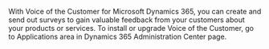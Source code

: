 With Voice of the Customer for Microsoft Dynamics 365, you can create and send out surveys to gain valuable feedback from your customers about your products or services. To install or upgrade Voice of the Customer, go to Applications area in Dynamics 365 Administration Center page.